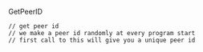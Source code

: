 GetPeerID

```
// get peer id
// we make a peer id randomly at every program start
// first call to this will give you a unique peer id
```



